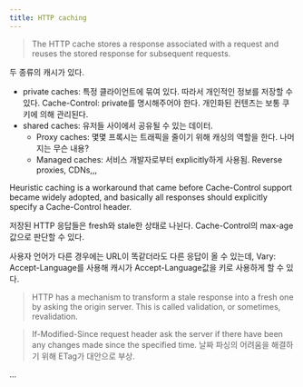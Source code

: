```yaml
---
title: HTTP caching
---
```


> The HTTP cache stores a response associated with a request and reuses the stored response for subsequent requests.

두 종류의 캐시가 있다.

- private caches: 특정 클라이언트에 묶여 있다. 따라서 개인적인 정보를 저장할 수있다. Cache-Control: private를 명시해주어야 한다. 개인화된 컨텐츠는 보통 쿠키에 의해 관리된다.
- shared caches: 유저들 사이에서 공유될 수 있는 데이터.
  - Proxy caches: 몇몇 프록시는 트래픽을 줄이기 위해 캐싱의 역할을 한다. 나머지는 무슨 내용?
  - Managed caches: 서비스 개발자로부터 explicitly하게 사용됨. Reverse proxies, CDNs,,,

Heuristic caching is a workaround that came before Cache-Control support became widely adopted, and basically all responses should explicitly specify a Cache-Control header.

저장된 HTTP 응답들은 fresh와 stale한 상태로 나뉜다. Cache-Control의 max-age 값으로 판단할 수 있다.

사용자 언어가 다른 경우에는 URL이 똑같더라도 다른 응답이 올 수 있는데, Vary: Accept-Language를 사용해 캐시가 Accept-Language값을 키로 사용하게 할 수 있다.

> HTTP has a mechanism to transform a stale response into a fresh one by asking the origin server. This is called validation, or sometimes, revalidation.

> If-Modified-Since request header ask the server if there have been any changes made since the specified time. 날짜 파싱의 어려움을 해결하기 위해 ETag가 대안으로 부상.

...
